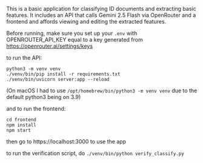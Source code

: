 This is a basic application for classifying ID documents and extracting basic features. It includes an API that calls Gemini 2.5 Flash via OpenRouter and a frontend and affords viewing and editing the extracted features. 

Before running, make sure you set up your `.env` with OPENROUTER_API_KEY equal to a key generated from https://openrouter.ai/settings/keys

to run the API:
    
    python3 -m venv venv
    ./venv/bin/pip install -r requirements.txt
    ./venv/bin/uvicorn server:app --reload

(On macOS I had to use `/opt/homebrew/bin/python3 -m venv venv` due to the default python3 being on 3.9)

and to run the frontend:
    
    cd frontend
    npm install
    npm start


then go to https://localhost:3000 to use the app

to run the verification script, do `./venv/bin/python verify_classify.py`
```
